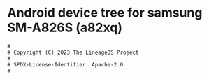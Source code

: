 # Android device tree for samsung SM-A826S (a82xq)

```
#
# Copyright (C) 2023 The LineageOS Project
#
# SPDX-License-Identifier: Apache-2.0
#
```
